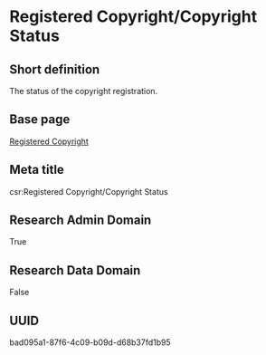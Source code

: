 # Registered Copyright/Copyright Status
## Short definition
The status of the copyright registration.
## Base page
[Registered Copyright](https://github.com/EuroCRIS/CASRAI-Dictionairies/blob/main/Objects/Registered%20Copyright.md)
## Meta title
csr:Registered Copyright/Copyright Status
## Research Admin Domain
True
## Research Data Domain
False
## UUID
bad095a1-87f6-4c09-b09d-d68b37fd1b95
